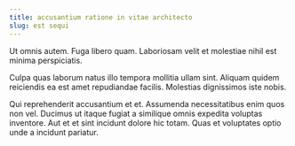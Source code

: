 ```yaml
---
title: accusantium ratione in vitae architecto
slug: est sequi
---
```


Ut omnis autem. Fuga libero quam. Laboriosam velit et molestiae nihil est minima perspiciatis.

Culpa quas laborum natus illo tempora mollitia ullam sint. Aliquam quidem reiciendis ea est amet repudiandae facilis. Molestias dignissimos iste nobis.

Qui reprehenderit accusantium et et. Assumenda necessitatibus enim quos non vel. Ducimus ut itaque fugiat a similique omnis expedita voluptas inventore. Aut et et sint incidunt dolore hic totam. Quas et voluptates optio unde a incidunt pariatur.
